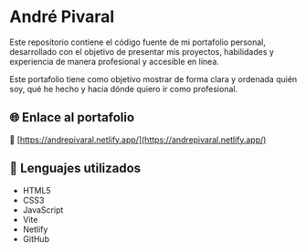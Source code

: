 # André Pivaral

Este repositorio contiene el código fuente de mi portafolio personal, desarrollado con el objetivo de presentar mis proyectos, habilidades y experiencia de manera profesional y accesible en línea.

Este portafolio tiene como objetivo mostrar de forma clara y ordenada quién soy, qué he hecho y hacia dónde quiero ir como profesional.

## 🌐 Enlace al portafolio

🔗 [https://andrepivaral.netlify.app/](https://andrepivaral.netlify.app/)

## 🚀 Lenguajes utilizados

- HTML5  
- CSS3  
- JavaScript  
- Vite  
- Netlify  
- GitHub  
